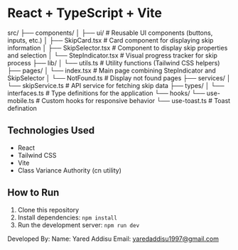 # React + TypeScript + Vite
  
src/
├── components/
│   ├── ui/                # Reusable UI components (buttons, inputs, etc.)
│   ├── SkipCard.tsx       # Card component for displaying skip information
│   ├── SkipSelector.tsx   # Component to display skip properties and selection
│   └── StepIndicator.tsx  # Visual progress tracker for skip process
├── lib/
│   └── utils.ts           # Utility functions (Tailwind CSS helpers)
├── pages/
│   └── index.tsx          # Main page combining StepIndicator and SkipSelector
│   └── NotFound.ts        # Display not found pages
├── services/
│   └── skipService.ts     # API service for fetching skip data
├── types/
│   └── interfaces.ts      # Type definitions for the application
└── hooks/
    └── use-mobile.ts      # Custom hooks for responsive behavior
    └── use-toast.ts       # Toast defination 

## Technologies Used
- React
- Tailwind CSS
- Vite
- Class Variance Authority (cn utility)

## How to Run
1. Clone this repository
2. Install dependencies: `npm install`
3. Run the development server: `npm run dev`


Developed By:
Name: Yared Addisu
Email: yaredaddisu1997@gmail.com